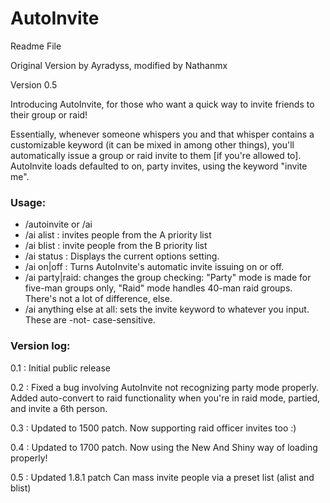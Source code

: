 # AutoInvite 
Readme File

Original Version by Ayradyss, modified by Nathanmx

Version 0.5

Introducing AutoInvite, for those who want a quick way to invite friends to their group or raid!

Essentially, whenever someone whispers you and that whisper contains a customizable keyword (it can be mixed in among other things), you'll automatically issue a group or raid invite to them [if you're allowed to].
AutoInvite loads defaulted to on, party invites, using the keyword "invite me".

### Usage: 
- /autoinvite or /ai <options>
- /ai alist : invites people from the A priority list
- /ai blist : invite people from the B priority list
- /ai status : Displays the current options setting.
- /ai on|off : Turns AutoInvite's automatic invite issuing on or off.
- /ai party|raid: changes the group checking: "Party" mode is made for five-man groups only, "Raid" mode handles 40-man raid groups.  There's not a lot of difference, else.
- /ai anything else at all: sets the invite keyword to whatever you input.  These are -not- case-sensitive.


### Version log: 
0.1 : Initial public release

0.2 : Fixed a bug involving AutoInvite not recognizing party mode properly.
Added auto-convert to raid functionality when you're in raid mode, partied, and invite a 6th person.

0.3 : Updated to 1500 patch. 
Now supporting raid officer invites too :)

0.4 : Updated to 1700 patch. 
Now using the New And Shiny way of loading properly!

0.5 : Updated 1.8.1 patch
Can mass invite people via a preset list (alist and blist)
